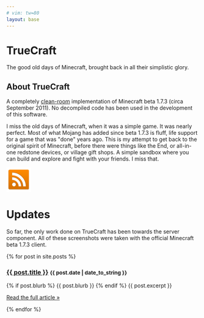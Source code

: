 ```yaml
---
# vim: tw=80
layout: base
---
```


# TrueCraft

The good old days of Minecraft, brought back in all their simplistic glory.

## About TrueCraft

A completely [clean-room](https://en.wikipedia.org/wiki/Clean_room_design)
implementation of Minecraft beta 1.7.3 (circa September 2011). No decompiled
code has been used in the development of this software.

I miss the old days of Minecraft, when it was a simple game. It was nearly
perfect. Most of what Mojang has added since beta 1.7.3 is fluff, life support
for a game that was "done" years ago. This is my attempt to get back to the
original spirit of Minecraft, before there were things like the End, or
all-in-one redstone devices, or village gift shops. A simple sandbox where you
can build and explore and fight with your friends. I miss that.

<a class="rss" href="/rss.xml"><img src="/images/rss.png" /></a>

# Updates

So far, the only work done on TrueCraft has been towards the server component.
All of these screenshots were taken with the official Minecraft beta 1.7.3
client.

{% for post in site.posts %}
<h3>
    <a href="{{ post.url }}">{{ post.title }}</a>
    <small>{{ post.date | date_to_string }}</small>
</h3>
{% if post.blurb %}
{{ post.blurb }}
{% endif %}
{{ post.excerpt }}
<p class="text-right">
    <a href="{{ post.url }}">Read the full article »</a>
</p>
{% endfor %}
